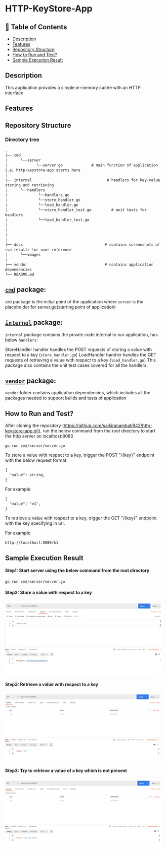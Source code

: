 # HTTP-KeyStore-App

## 🚩 Table of Contents

 - [Description](#description)
 - [Features](#features)
 - [Repository Structure](#repository-structure)
 - [How to Run and Test?](#how-to-run-and-test)
 - [Sample Execution Result](#sample-execution-result)

 ## Description
 This application provides a simple in-memory cache with an HTTP interface.

 ## Features

 ## Repository Structure

 ### Directory tree
    . 
    ├── cmd
    |      └──server
    |             └──server.go             # main function of application i.e; http-keystore-app starts here
    |                         
    ├── internal                                  # handlers for key-value storing and retrieving
    |      └──handlers
    |              └──handlers.go
    |              └──store_handler.go
    |              └──load_handler.go
    |              └──store_handler_test.go         # unit tests for handlers     
    |              └──load_handler_test.go                  
    |                               
    |      
    |      
    |
    ├── docs                                     # contains screenshots of run results for user reference 
    |      └──images                        
    |                  
    ├── vendor                                   # contains application dependencies
    └── README.md


[`cmd`](https://github.com/saikiranambati942/http-keystore-app/tree/master/cmd "API documentation") package:
------------------------------------------------------------------------------------------------------------------

 `cmd` package is the initial point of the application where `server` is the placeholder for server.go(starting point of application)

 [`internal`](https://github.com/saikiranambati942/http-keystore-app/tree/master/internal "API documentation") package:
------------------------------------------------------------------------------------------------------------------------

 `internal` package contains the private code internal to our application, has below `handlers`:

StoreHandler handler handles the POST requests of  storing a value with respect to a key (`store_handler.go`)
LoadHandler handler handles the GET requests of  retrieving a value with respect to a key (`load_handler.go`)
This package also contains the unit test cases covered for all the handlers.

[`vendor`](https://github.com/saikiranambati942/http-keystore-app/tree/master/vendor "API documentation") package:
------------------------------------------------------------------------------------------------------------------------

`vendor` folder contains application dependencies, which includes all the packages needed to support builds and tests of application


## How to Run and Test?
After cloning the repository (https://github.com/saikiranambati942/http-keystore-app.git), run the below command from the root directory to start the http server on localhost:8080

```
go run cmd/server/server.go
```

To store a value with respect to a key, trigger the POST "/{key}" endpoint with the below request format:
```
{
  "value": string,
}
```
For example:
```
{
  "value": "v1",
}
```
To retrieve a value with respect to a key, trigger the GET "/{key}" endpoint with the key specifying in url.

For example:
```
http://localhost:8080/k1
```

## Sample Execution Result
#### Step1: Start server using the below command from the root directory

```
go run cmd/server/server.go
```
#### Step2: Store a value with respect to a key

![](https://github.com/saikiranambati942/http-keystore-app/blob/main/docs/images/store_key_value.png)

#### Step3: Retrieve a value with respect to a key

![](https://github.com/saikiranambati942/http-keystore-app/blob/main/docs/images/load_key_present.png)

#### Step3: Try to retrieve a value of a key which is not present

![](https://github.com/saikiranambati942/http-keystore-app/blob/main/docs/images/load_key_notpresent.png)
